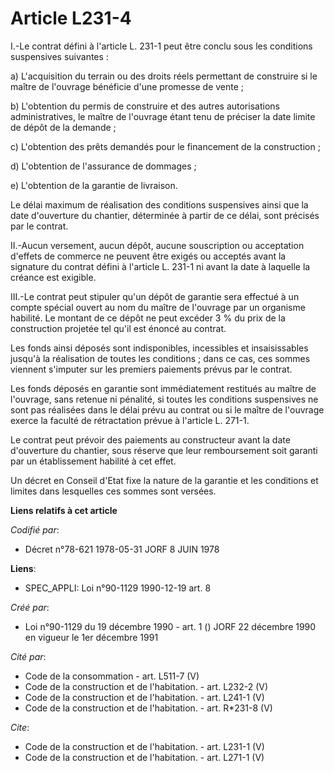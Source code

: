 # Article L231-4

I.-Le contrat défini à l'article L. 231-1 peut être conclu sous les conditions suspensives suivantes : 

a) L'acquisition du terrain ou des droits réels permettant de construire si le maître de l'ouvrage bénéficie d'une promesse
de vente ; 

b) L'obtention du permis de construire et des autres autorisations administratives, le maître de l'ouvrage étant tenu de
préciser la date limite de dépôt de la demande ; 

c) L'obtention des prêts demandés pour le financement de la construction ; 

d) L'obtention de l'assurance de dommages ; 

e) L'obtention de la garantie de livraison. 

Le délai maximum de réalisation des conditions suspensives ainsi que la date d'ouverture du chantier, déterminée à partir de
ce délai, sont précisés par le contrat. 

II.-Aucun versement, aucun dépôt, aucune souscription ou acceptation d'effets de commerce ne peuvent être exigés ou acceptés
avant la signature du contrat défini à l'article L. 231-1 ni avant la date à laquelle la créance est exigible. 

III.-Le contrat peut stipuler qu'un dépôt de garantie sera effectué à un compte spécial ouvert au nom du maître de l'ouvrage
par un organisme habilité. Le montant de ce dépôt ne peut excéder 3 % du prix de la construction projetée tel qu'il est
énoncé au contrat. 

Les fonds ainsi déposés sont indisponibles, incessibles et insaisissables jusqu'à la réalisation de toutes les conditions ;
dans ce cas, ces sommes viennent s'imputer sur les premiers paiements prévus par le contrat. 

Les fonds déposés en garantie sont immédiatement restitués au maître de l'ouvrage, sans retenue ni pénalité, si toutes les
conditions suspensives ne sont pas réalisées dans le délai prévu au contrat ou si le maître de l'ouvrage exerce la faculté de
rétractation prévue à l'article L. 271-1.

Le contrat peut prévoir des paiements au constructeur avant la date d'ouverture du chantier, sous réserve que leur
remboursement soit garanti par un établissement habilité à cet effet. 

Un décret en Conseil d'Etat fixe la nature de la garantie et les conditions et limites dans lesquelles ces sommes sont
versées.

**Liens relatifs à cet article**

_Codifié par_:

  - Décret n°78-621 1978-05-31 JORF 8 JUIN 1978

**Liens**:

  - SPEC_APPLI: Loi n°90-1129 1990-12-19 art. 8

_Créé par_:

  - Loi n°90-1129 du 19 décembre 1990 - art. 1 () JORF 22 décembre 1990 en vigueur le 1er décembre 1991

_Cité par_:

  - Code de la consommation - art. L511-7 (V)
  - Code de la construction et de l'habitation. - art. L232-2 (V)
  - Code de la construction et de l'habitation. - art. L241-1 (V)
  - Code de la construction et de l'habitation. - art. R*231-8 (V)

_Cite_:

  - Code de la construction et de l'habitation. - art. L231-1 (V)
  - Code de la construction et de l'habitation. - art. L271-1 (V)
